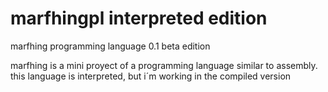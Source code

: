 # marfhingpl interpreted edition
marfhing programming language 0.1 beta edition

marfhing is a mini proyect of a programming language similar to assembly.
this language is interpreted, but i´m working in the compiled version
